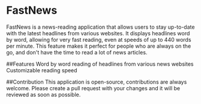 # FastNews
FastNews is a news-reading application that allows users to stay up-to-date with the latest headlines from various websites. It displays headlines word by word, allowing for very fast reading, even at speeds of up to 440 words per minute. This feature makes it perfect for people who are always on the go, and don't have the time to read a lot of news articles.

##Features
Word by word reading of headlines from various news websites
Customizable reading speed

##Contribution
This application is open-source, contributions are always welcome. Please create a pull request with your changes and it will be reviewed as soon as possible.
